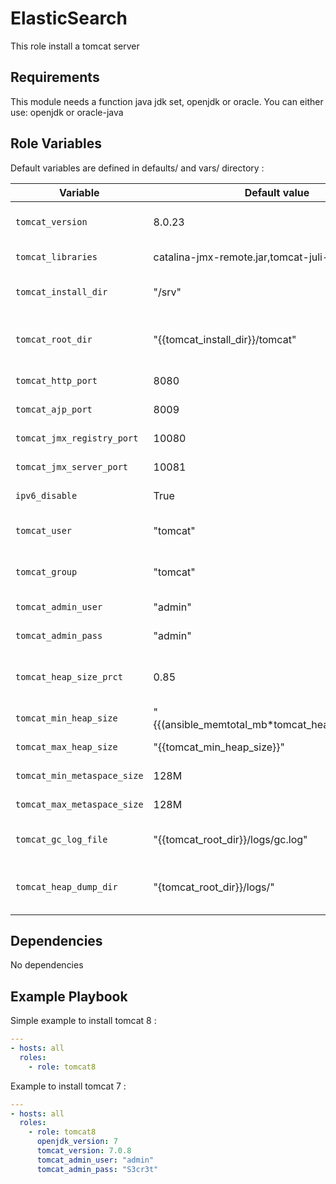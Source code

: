ElasticSearch
=========

This role install a tomcat server

Requirements
------------

This module needs a function java jdk set, openjdk or oracle.
You can either use: openjdk or oracle-java 

Role Variables
--------------

Default variables are defined in defaults/ and vars/ directory :

| Variable | Default value | Description |
| -------- | ------------- | ----------- |
| `tomcat_version` | 8.0.23 | Tomcat version to install |
| `tomcat_libraries` | catalina-jmx-remote.jar,tomcat-juli-adapters.jar | Library to install |
| `tomcat_install_dir` | "/srv" | Tomcat installation directory |
| `tomcat_root_dir` | "{{tomcat_install_dir}}/tomcat" | Tomcat root installation directory name |
| `tomcat_http_port` | 8080 | Tomcat binding port |
| `tomcat_ajp_port` | 8009 | AJP binding ort |
| `tomcat_jmx_registry_port` | 10080 | JMX registry binding port |
| `tomcat_jmx_server_port` | 10081 | JMX server binding port |
| `ipv6_disable` | True | Enable/Disable IPv6 |
| `tomcat_user` | "tomcat" | User used to run tomcat service |
| `tomcat_group` | "tomcat" | Group used to run tomcat service |
| `tomcat_admin_user` | "admin" | Admin user login name |
| `tomcat_admin_pass` | "admin" | Admin user password |
| `tomcat_heap_size_prct` | 0.85 | Pourcentage of memory reserved to tomcat |
| `tomcat_min_heap_size` | "{{(ansible_memtotal_mb\*tomcat_heap_size_prct)\|int | Min memory heap size |
| `tomcat_max_heap_size` | "{{tomcat_min_heap_size}}" | Max memory heap size |
| `tomcat_min_metaspace_size` | 128M | Min memory metaspace |
| `tomcat_max_metaspace_size` | 128M | Max memory metaspace |
| `tomcat_gc_log_file` | "{{tomcat_root_dir}}/logs/gc.log" | Garbage collector log file |
| `tomcat_heap_dump_dir` | "{tomcat_root_dir}}/logs/" | Dump directory on out of memory error |


Dependencies
------------

No dependencies

Example Playbook
----------------

Simple example to install tomcat 8 :

```YAML
---
- hosts: all
  roles:
    - role: tomcat8
```

Example to install tomcat 7 :

```YAML
---
- hosts: all
  roles:
    - role: tomcat8
      openjdk_version: 7
      tomcat_version: 7.0.8
      tomcat_admin_user: "admin"
      tomcat_admin_pass: "S3cr3t"
```
